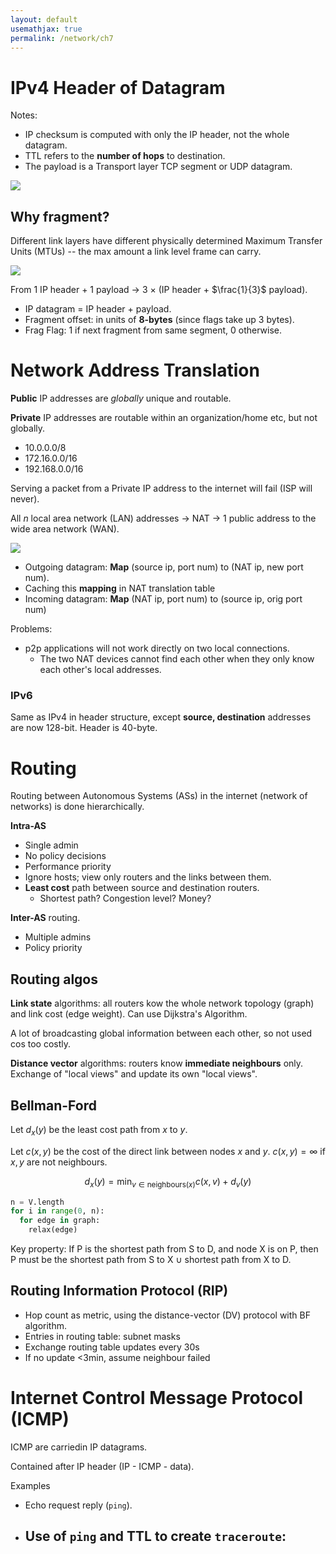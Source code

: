 ```yaml
---
layout: default
usemathjax: true
permalink: /network/ch7
---
```


# IPv4 Header of Datagram

Notes: 
- IP checksum is computed with only the IP header, not the whole datagram.
- TTL refers to the **number of hops** to destination.
- The payload is a Transport layer TCP segment or UDP datagram.

![](/notes-blog/assets/img/network/ipv4.png)

## Why fragment?

Different link layers have different physically determined Maximum Transfer Units
(MTUs) -- the max amount a link level frame can carry.

![](/notes-blog/assets/img/network/ip_frag.png)

From 1 IP header + 1 payload $\rightarrow$ 3 $\times$ (IP header + $\frac{1}{3}$ 
payload).

- IP datagram = IP header + payload.
- Fragment offset: in units of **8-bytes** (since flags take up 3 bytes).
- Frag Flag: 1 if next fragment from same segment, 0 otherwise.

# Network Address Translation

**Public** IP addresses are *globally* unique and routable.

**Private** IP addresses are routable within an organization/home etc, but not globally.
- 10.0.0.0/8
- 172.16.0.0/16
- 192.168.0.0/16

Serving a packet from a Private IP address to the internet will fail (ISP will never).

All $n$ local area network (LAN) addresses $\rightarrow$ NAT $\rightarrow$ 1 public address 
to the wide area network (WAN).

![](/notes-blog/assets/img/network/nat.png)

- Outgoing datagram: **Map** (source ip, port num) to (NAT ip, new port num).
- Caching this **mapping** in NAT translation table
- Incoming datagram: **Map** (NAT ip, port num) to (source  ip, orig port num)

Problems:
- p2p applications will not work directly on two local connections.
  - The two NAT devices cannot find each other when they only know each other's local addresses.

### IPv6

Same as IPv4 in header structure, except **source, destination** addresses are now 128-bit.
Header is 40-byte.

# Routing

Routing between Autonomous Systems (ASs) in the internet (network of networks) is done hierarchically.

**Intra-AS** 
- Single admin
- No policy decisions
- Performance priority
- Ignore hosts; view only routers and the links between them.
- **Least cost** path between source and destination routers.
  - Shortest path? Congestion level? Money?

**Inter-AS** routing.
- Multiple admins
- Policy priority

## Routing algos

**Link state** algorithms: all routers kow the whole network topology (graph) and link cost (edge weight). Can use Dijkstra's Algorithm.

A lot of broadcasting global information between each other, so not used cos too costly.

**Distance vector** algorithms: routers know **immediate neighbours** only. Exchange of "local views" and update its own "local views".

## Bellman-Ford

Let $d_x(y)$ be the least cost path from $x$ to $y$.

Let $c(x,y)$ be the cost of the direct link between nodes $x$ and $y$.
$c(x,y) = \infty$ if $x, y$ are not neighbours.

$$
d_x(y) = \min_{v \in \text{neighbours}(x)} {c(x,v) + d_v(y)}
$$

```python
n = V.length
for i in range(0, n):
  for edge in graph:
    relax(edge)
```

Key property: If P is the shortest path from S to D, and node X is on P, then P must be the shortest path from S to X $\cup$ shortest path from X to D.

## Routing Information Protocol (RIP)

- Hop count as metric, using the distance-vector (DV) protocol with BF algorithm.
- Entries in routing table: subnet masks
- Exchange routing table updates every 30s
- If no update <3min, assume neighbour failed

# Internet Control Message Protocol (ICMP)

ICMP are carriedin IP datagrams.

Contained after IP header (IP - ICMP - data).

Examples
- Echo request reply (`ping`).
- Use of `ping` and TTL to create `traceroute`:
  - 
